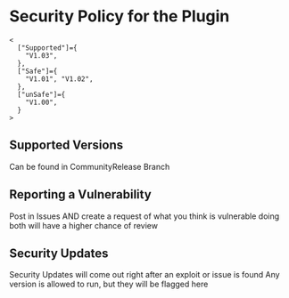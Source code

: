 # Security Policy for the Plugin
```
<
  ["Supported"]={
    "V1.03",
  },
  ["Safe"]={
    "V1.01", "V1.02",
  },
  ["unSafe"]={
    "V1.00",
  }
>
```

## Supported Versions
Can be found in CommunityRelease Branch

## Reporting a Vulnerability
Post in Issues AND create a request of what you think is vulnerable 
doing both will have a higher chance of review

## Security Updates
Security Updates will come out right after an exploit or issue is found
Any version is allowed to run, but they will be flagged here
